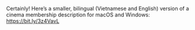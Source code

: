 Certainly! Here’s a smaller, bilingual (Vietnamese and English) version of a cinema membership description for macOS and Windows: https://bit.ly/3z4VavL

